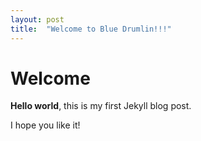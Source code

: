 ```yaml
---
layout: post
title:  "Welcome to Blue Drumlin!!!"
---
```


# Welcome

**Hello world**, this is my first Jekyll blog post.

I hope you like it!
